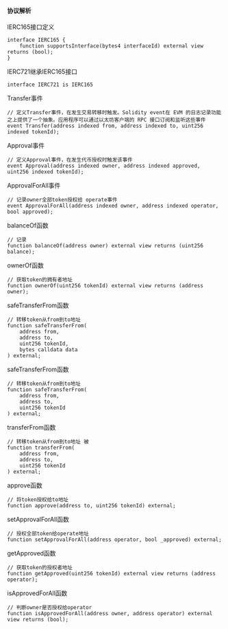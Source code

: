 #### 协议解析

IERC165接口定义

```solidity
interface IERC165 {
    function supportsInterface(bytes4 interfaceId) external view returns (bool);
}
```

IERC721继承IERC165接口

```solidity
interface IERC721 is IERC165
```

Transfer事件

```solidity
// 定义Transfer事件，在发生交易转移时触发。Solidity event在 EVM 的日志记录功能之上提供了一个抽象。应用程序可以通过以太坊客户端的 RPC 接口订阅和监听这些事件
event Transfer(address indexed from, address indexed to, uint256 indexed tokenId);
```

Approval事件

```solidity
// 定义Approval事件，在发生代币授权时触发该事件
event Approval(address indexed owner, address indexed approved, uint256 indexed tokenId);
```

ApprovalForAll事件

```solidity
// 记录owner全部token授权给 operate事件
event ApprovalForAll(address indexed owner, address indexed operator, bool approved);
```

balanceOf函数

```solidity
// 记录
function balanceOf(address owner) external view returns (uint256 balance);
```

ownerOf函数

```solidity
// 获取token的拥有者地址
function ownerOf(uint256 tokenId) external view returns (address owner);
```

safeTransferFrom函数

```solidity
// 转移token从from到to地址
function safeTransferFrom(
    address from,
    address to,
    uint256 tokenId,
    bytes calldata data
) external;
```

safeTransferFrom函数

```solidity
// 转移token从from到to地址
function safeTransferFrom(
    address from,
    address to,
    uint256 tokenId
) external;
```

transferFrom函数

```solidity
// 转移token从from到to地址 被
function transferFrom(
    address from,
    address to,
    uint256 tokenId
) external;
```

approve函数

```solidity
// 将token授权给to地址
function approve(address to, uint256 tokenId) external;
```

setApprovalForAll函数

```solidity
// 授权全部token给operate地址
function setApprovalForAll(address operator, bool _approved) external;
```

getApproved函数

```solidity
// 获取token的授权者地址
function getApproved(uint256 tokenId) external view returns (address operator);
```

isApprovedForAll函数

```solidity
// 判断owner是否授权给operator
function isApprovedForAll(address owner, address operator) external view returns (bool);
```

